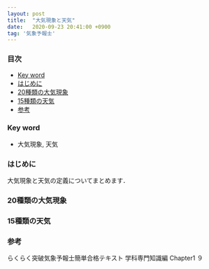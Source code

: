```yaml
---
layout: post
title:  "大気現象と天気"
date:   2020-09-23 20:41:00 +0900
tag: '気象予報士'
---
```


### 目次
- [Key word](#key-word)
- [はじめに](#はじめに)
- [20種類の大気現象](#20種類の大気現象)
- [15種類の天気](#15種類の天気)
- [参考](#参考)

### Key word
- 大気現象, 天気

### はじめに
大気現象と天気の定義についてまとめます．

### 20種類の大気現象

### 15種類の天気

### 参考
らくらく突破気象予報士簡単合格テキスト 学科専門知識編 Chapter1 ９